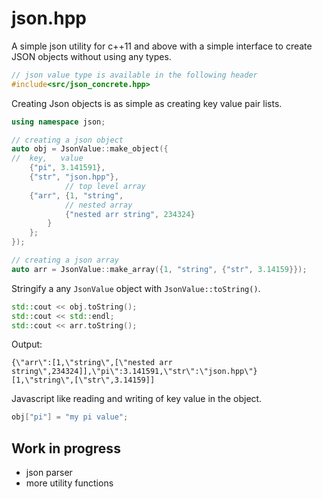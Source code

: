 # json.hpp

A simple json utility for c++11 and above with a simple interface to create JSON objects without using any types.


```c++
// json value type is available in the following header
#include<src/json_concrete.hpp>
```
Creating Json objects is as simple as creating key value pair lists.
```c++
using namespace json;

// creating a json object
auto obj = JsonValue::make_object({
//  key,   value
    {"pi", 3.141591},
    {"str", "json.hpp"},
            // top level array
    {"arr", {1, "string",
            // nested array
            {"nested arr string", 234324}
        }
    };
});

// creating a json array
auto arr = JsonValue::make_array({1, "string", {"str", 3.14159}});
```

Stringify a any `JsonValue` object with `JsonValue::toString()`.

```c++
std::cout << obj.toString();
std::cout << std::endl;
std::cout << arr.toString();
```
Output:
```
{\"arr\":[1,\"string\",[\"nested arr string\",234324]],\"pi\":3.141591,\"str\":\"json.hpp\"}
[1,\"string\",[\"str\",3.14159]]
```
Javascript like reading and writing of key value in the object.
```c++
obj["pi"] = "my pi value";
```

## Work in progress
* json parser
* more utility functions